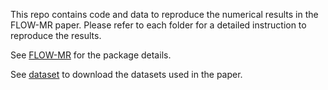 This repo contains code and data to reproduce the numerical results in the FLOW-MR paper. Please refer to each folder for a detailed instruction to reproduce the results.

See [FLOW-MR](https://github.com/ZixuanWu1/FLOW-MR) for the package details.

See [dataset](https://www.dropbox.com/scl/fo/mq6zge2zy83a7jzhsiyqb/AGNJ31iDKQHcKk0xQ5JrbpU?rlkey=fnbggfm1gubwxunuw77ns81tb&st=m8dcrh92&dl=0) to download the datasets used in the paper.
